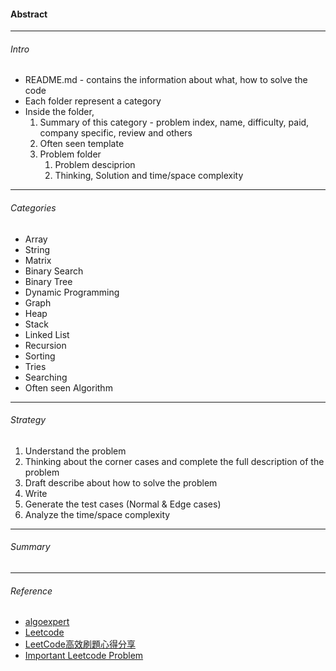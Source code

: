 #### Abstract

---
###### Intro

* README.md - contains the information about what, how to solve the code
* Each folder represent a category
* Inside the folder,
	1. Summary of this category - problem index, name, difficulty, paid, company specific, review and others
	2. Often seen template
	3. Problem folder
		1. Problem desciprion
		2. Thinking, Solution and time/space complexity

---
###### Categories
* Array
* String
* Matrix
* Binary Search
* Binary Tree
* Dynamic Programming
* Graph
* Heap
* Stack
* Linked List
* Recursion
* Sorting
* Tries
* Searching
* Often seen Algorithm
---
###### Strategy
1. Understand the problem
2. Thinking about the corner cases and complete the full description of the problem
3. Draft describe about how to solve the problem
4. Write
5. Generate the test cases (Normal & Edge cases)
6. Analyze the time/space complexity

---
###### Summary

---
###### Reference
* [algoexpert](https://www.algoexpert.io/questions)
* [Leetcode](https://leetcode.com/)
* [LeetCode高效刷題心得分享](https://pttcareers.com/Soft_Job/1VXyDnlP)
* [Important Leetcode Problem](https://www.dropbox.com/s/orel0rh8k3f3zw9/Leetcode%20Index%20for%20YT.xlsx?dl=0)